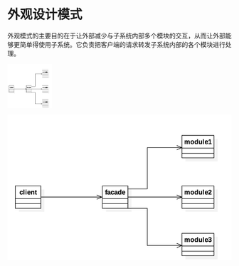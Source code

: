 # 外观设计模式

外观模式的主要目的在于让外部减少与子系统内部多个模块的交互，从而让外部能够更简单得使用子系统。它负责把客户端的请求转发子系统内部的各个模块进行处理。

 <img src="/assets/外观模式.png" width = "100" height = "100" alt="图片名称" align=center />

![外观设计模式](/assets/外观模式.png)

